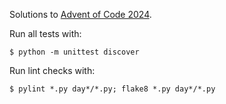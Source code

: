 Solutions to [Advent of Code 2024](https://adventofcode.com/2024).

Run all tests with:

    $ python -m unittest discover

Run lint checks with:

    $ pylint *.py day*/*.py; flake8 *.py day*/*.py
